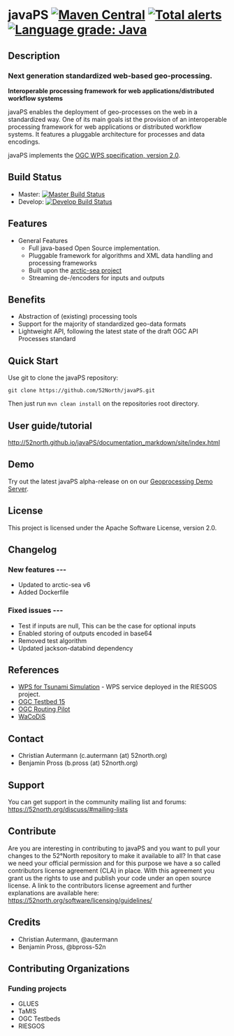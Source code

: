 # javaPS [![Maven Central](https://img.shields.io/maven-central/v/org.n52.wps/javaPS.svg)](https://search.maven.org/search?q=g:org.n52.wps%20and%20a:webapp) [![Total alerts](https://img.shields.io/lgtm/alerts/g/52North/javaPS.svg?logo=lgtm&logoWidth=18)](https://lgtm.com/projects/g/52North/javaPS/alerts/) [![Language grade: Java](https://img.shields.io/lgtm/grade/java/g/52North/javaPS.svg?logo=lgtm&logoWidth=18)](https://lgtm.com/projects/g/52North/javaPS/context:java)

## Description

### Next generation standardized web-based geo-processing.

**Interoperable processing framework for web applications/distributed workflow systems**

javaPS enables the deployment of geo-processes on the web in a standardized way. One of its main goals ist the provision of an interoperable processing framework for web applications or distributed workflow systems. It features a pluggable architecture for processes and data encodings.

javaPS implements the [OGC WPS specification, version 2.0](http://docs.opengeospatial.org/is/14-065/14-065.html).

## Build Status
* Master: [![Master Build Status](https://travis-ci.org/52North/javaPS.png?branch=master)](https://travis-ci.org/52North/javaPS)
* Develop: [![Develop Build Status](https://travis-ci.org/52North/javaPS.png?branch=develop)](https://travis-ci.org/52North/javaPS)

## Features
* General Features
  * Full java-based Open Source implementation.
  * Pluggable framework for algorithms and XML data handling and processing frameworks
  * Built upon the [arctic-sea project](https://github.com/52North/arctic-sea)
  * Streaming de-/encoders for inputs and outputs

## Benefits
* Abstraction of (existing) processing tools
* Support for the majority of standardized geo-data formats
* Lightweight API, following the latest state of the draft OGC API Processes standard

## Quick Start

Use git to clone the javaPS repository:

```
git clone https://github.com/52North/javaPS.git
```

Then just run `mvn clean install` on the repositories root directory.

## User guide/tutorial

http://52north.github.io/javaPS/documentation_markdown/site/index.html

## Demo

Try out the latest javaPS alpha-release on on our [Geoprocessing Demo Server](http://geoprocessing.demo.52north.org/).

## License

This project is licensed under the Apache Software License, version 2.0.

## Changelog

### New features ---

- Updated to arctic-sea v6
- Added Dockerfile

### Fixed issues ---

- Test if inputs are null, This can be the case for optional inputs
- Enabled storing of outputs encoded in base64
- Removed test algorithm
- Updated jackson-databind dependency

## References

* [WPS for Tsunami Simulation](http://tsunami-riesgos.awi.de:8080/javaps/service?request=GetCapabilities&service=WPS) - WPS service deployed in the RIESGOS project.
* [OGC Testbed 15](https://www.opengeospatial.org/projects/initiatives/testbed15)
* [OGC Routing Pilot](https://www.opengeospatial.org/projects/initiatives/routingpilot)
* [WaCoDiS](https://wacodis.fbg-hsbo.de/)

## Contact

 * Christian Autermann (c.autermann (at) 52north.org)
 * Benjamin Pross (b.pross (at) 52north.org)

## Support

You can get support in the community mailing list and forums:
https://52north.org/discuss/#mailing-lists

## Contribute

Are you are interesting in contributing to javaPS and you want to pull your changes to the 52°North repository to make it available to all?
In that case we need your official permission and for this purpose we have a so called contributors license agreement (CLA) in place. With this agreement you grant us the rights to use and publish your code under an open source license.
A link to the contributors license agreement and further explanations are available here:
https://52north.org/software/licensing/guidelines/

## Credits

 * Christian Autermann, @autermann
 * Benjamin Pross, @bpross-52n

## Contributing Organizations

### Funding projects

 * GLUES
 * TaMIS
 * OGC Testbeds
 * RIESGOS

